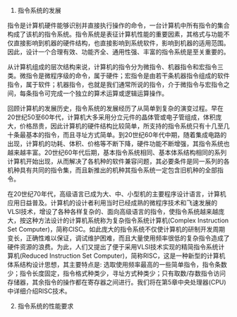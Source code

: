 1. 指令系统的发展

指令是计算机硬件能够识别并直接执行操作的命令，一台计算机中所有指令的集合构成了该机的指令系统。指令系统是表征计算机性能的重要因素，其格式与功能不仅直接影响到机器的硬件结构，也直接影响到系统软件，影响到机器的适用范围。因此，设计一个合理有效、功能齐全、通用性强、丰富的指令系统是至关重要的。

从计算机组成的层次结构来说，计算机的指令分为微指令、机器指令和宏指令三类。微指令是微程序级的命令，属于硬件；宏指令是由若干条机器指令组成的软件指令，属于软件；机器指令，也就是我们通常所说的指令，介于微指令与宏指令之间，每条指令可完成一个独立的算术运算或逻辑运算操作。

回顾计算机的发展历史，指令系统的发展经历了从简单到复杂的演变过程。早在20世纪50至60年代，计算机大多采用分立元件的晶体管或电子管组成，体积庞大，价格昂贵，因此计算机的硬件结构比较简单，所支持的指令系统只有十几至几十条最基本的指令，而且寻址方式简单。到20世纪60年代中期，随着集成电路的出现，计算机的功耗、体积、价格等不断下降，硬件功能不断增强，其指令系统也越来越丰富。20世纪60年代后期，基本指令系统相同、基本体系结构相同的系列计算机开始出现，从而解决了各机种的软件兼容问题，其必要条件是同一系列的各机种具有共同的指令集，而且新推出的机种其指令系统一定包含旧机种的全部指令。

在20世纪70年代，高级语言已成为大、中、小型机的主要程序设计语言，计算机应用日益普及。计算机的设计者利用当时已经成熟的微程序技术和飞速发展的VLSI技术，增设了各种各样复杂的、面向高级语言的指令，使指令系统越来越庞大，按这种方法设计的计算机系统称为复杂指令系统计算机(Complex Instruction Set Computer)，简称CISC。如此庞大的指令系统不仅使计算机的研制开发周期变长，正确性难以保证，调试维护困难，而且大量使用频率很低的复杂指令造成了硬件资源的浪费。为此，人们又提出了便于采用VLSI技术实现的精简指令系统计算机(Reduced Instruction Set Computer)，简称RISC，这是一种新型的计算机体系结构设计思想，其主要特点是: 选取使用频率最高的一些简单指令，指令条数少；指令长度固定，指令格式种类少，寻址方式种类少；只有取数/存数指令访问存储器，其余指令的操作都在寄存器之间进行。我们将在第5章中央处理器(CPU)中详细介绍RISC技术。

2. 指令系统的性能要求

